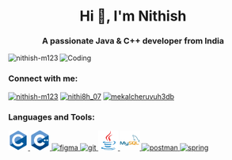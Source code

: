 <h1 align="center">Hi 👋, I'm Nithish</h1>
<h3 align="center">A passionate Java & C++ developer from India</h3>
<img align="right" alt="Coding" width="400" src="https://imgs.search.brave.com/ELb1hui2UTJy8tVuFJf_bZg0RFo_fp8YOX9MMhPJiI8/rs:fit:860:0:0:0/g:ce/aHR0cHM6Ly9naWZk/Yi5jb20vaW1hZ2Vz/L2hpZ2gvcHJvZ3Jh/bW1pbmctY29kaW5n/LWRpZ2l0YWwtbWFy/a2V0aW5nLWI2M3pj/Y3gwNGk0bHVoaDku/Z2lm.gif">

<p align="left"> <img src="https://komarev.com/ghpvc/?username=nithish-m123&label=Profile%20views&color=0e75b6&style=flat" alt="nithish-m123" /> </p>


<h3 align="left">Connect with me:</h3>
<p align="left">
<a href="https://linkedin.com/in/nithish-m123" target="blank"><img align="center" src="https://raw.githubusercontent.com/rahuldkjain/github-profile-readme-generator/master/src/images/icons/Social/linked-in-alt.svg" alt="nithish-m123" height="30" width="40" /></a>
<a href="https://www.leetcode.com/nithi8h_07" target="blank"><img align="center" src="https://raw.githubusercontent.com/rahuldkjain/github-profile-readme-generator/master/src/images/icons/Social/leet-code.svg" alt="nithi8h_07" height="30" width="40" /></a>
<a href="https://auth.geeksforgeeks.org/user/mekalcheruvuh3db" target="blank"><img align="center" src="https://raw.githubusercontent.com/rahuldkjain/github-profile-readme-generator/master/src/images/icons/Social/geeks-for-geeks.svg" alt="mekalcheruvuh3db" height="30" width="40" /></a>
</p>

<h3 align="left">Languages and Tools:</h3>
<p align="left"> <a href="https://www.cprogramming.com/" target="_blank" rel="noreferrer"> <img src="https://raw.githubusercontent.com/devicons/devicon/master/icons/c/c-original.svg" alt="c" width="40" height="40"/> </a> <a href="https://www.w3schools.com/cpp/" target="_blank" rel="noreferrer"> <img src="https://raw.githubusercontent.com/devicons/devicon/master/icons/cplusplus/cplusplus-original.svg" alt="cplusplus" width="40" height="40"/> </a> <a href="https://www.figma.com/" target="_blank" rel="noreferrer"> <img src="https://www.vectorlogo.zone/logos/figma/figma-icon.svg" alt="figma" width="40" height="40"/> </a> <a href="https://git-scm.com/" target="_blank" rel="noreferrer"> <img src="https://www.vectorlogo.zone/logos/git-scm/git-scm-icon.svg" alt="git" width="40" height="40"/> </a> <a href="https://www.java.com" target="_blank" rel="noreferrer"> <img src="https://raw.githubusercontent.com/devicons/devicon/master/icons/java/java-original.svg" alt="java" width="40" height="40"/> </a> <a href="https://www.mysql.com/" target="_blank" rel="noreferrer"> <img src="https://raw.githubusercontent.com/devicons/devicon/master/icons/mysql/mysql-original-wordmark.svg" alt="mysql" width="40" height="40"/> </a> <a href="https://postman.com" target="_blank" rel="noreferrer"> <img src="https://www.vectorlogo.zone/logos/getpostman/getpostman-icon.svg" alt="postman" width="40" height="40"/> </a> <a href="https://spring.io/" target="_blank" rel="noreferrer"> <img src="https://www.vectorlogo.zone/logos/springio/springio-icon.svg" alt="spring" width="40" height="40"/> </a> </p>


